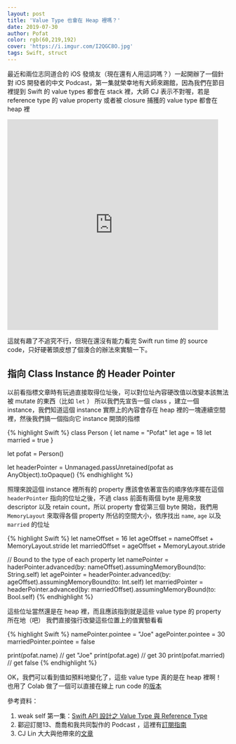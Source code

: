 ```yaml
---
layout: post
title: 'Value Type 也會在 Heap 裡嗎？'
date: 2019-07-30
author: Pofat
color: rgb(60,219,192)
cover: 'https://i.imgur.com/I2QGC8O.jpg'
tags: Swift, struct
---
```


最近和兩位志同道合的 iOS 發燒友（現在還有人用這詞嗎？）一起開辦了一個針對 iOS 開發者的中文 Podcast，第一集就榮幸地有大師來踢館，因為我們在節目裡提到 Swift 的 value types 都會在 stack 裡，大師 CJ 表示不對喔，若是 reference type 的 value property 或者被 closure 捕獲的 value type 都會在 heap 裡

<iframe src="https://giphy.com/embed/fdRLQ2ApeAYkaXqXML" width="480" height="480" style="display:block" frameBorder="0" class="giphy-embed" allowFullScreen></iframe>

這就有趣了不追究不行，但現在還沒有能力看完 Swift run time 的 source code，只好硬著頭皮想了個湊合的辦法來實驗一下。

## 指向 Class Instance 的 Header Pointer

以前看指標文章時有玩過直接取得位址後，可以對位址內容硬改值以改變本該無法被 mutate 的東西（比如 `let` ）
所以我們先宣告一個 class ，建立一個 instance，我們知道這個 instance 實際上的內容會存在 heap 裡的一塊連續空間裡，然後我們搞一個指向它 instance 開頭的指標

{% highlight Swift %}
class Person {
  let name = "Pofat"
  let age = 18
  let married = true
}

let pofat = Person()

let headerPointer = Unmanaged.passUnretained(pofat as AnyObject).toOpaque() 
{% endhighlight %}

照理來說這個 instance 裡所有的 property 應該會依著宣告的順序依序擺在這個 `headerPointer` 指向的位址之後，不過 class 前面有兩個 byte 是用來放 descriptor 以及 retain count，所以 property 會從第三個 byte 開始，我們用 `MemoryLayout` 來取得各個 property 所佔的空間大小，依序找出 `name`, `age` 以及 `married` 的位址

{% highlight Swift %}
let nameOffset = 16
let ageOffset = nameOffset + MemoryLayout<String>.stride
let marriedOffset = ageOffset + MemoryLayout<Int>.stride

// Bound to the type of each property
let namePointer = haderPointer.advanced(by: nameOffset).assumingMemoryBound(to: String.self)
let agePointer = headerPointer.advanced(by: ageOffset).assumingMemoryBound(to: Int.self)
let marriedPointer = headerPointer.advanced(by: marriedOffset).assumingMemoryBound(to: Bool.self)
{% endhighlight %}

這些位址當然還是在 heap 裡，而且應該指到就是這些 value type 的 property 所在地（吧）
我們直接強行改變這些位置上的值實驗看看

{% highlight Swift %}
namePointer.pointee = "Joe"
agePointer.pointee = 30
marriedPointer.pointee = false

print(pofat.name)       // get "Joe"
print(pofat.age)        // get 30
print(pofat.married)    // get false
{% endhighlight %}

OK，我們可以看到值如預料地變化了，這些 value type 真的是在 heap 裡啊！
也用了 Colab 做了一個可以直接在線上 run code 的[版本](https://t.co/oiTZvLTKDB?amp=1)

參考資料：

1. weak self 第一集：[Swift API 設計之 Value Type 與 Reference Type](https://twitter.com/weak_self/status/1155511615661285376?s=21)
2. 酄迎訂閱13、喬喬和我共同製作的 Podcast ，這裡有[訂閱指南](https://t.co/dWSjXobT1l?amp=1)
3. CJ Lin 大大與他帶來的[文章](https://link.medium.com/v96sFdHDIY)
